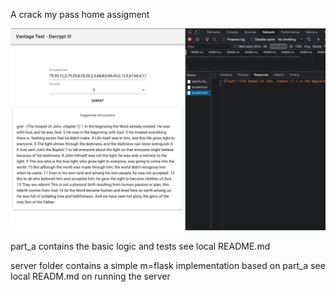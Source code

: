 A crack my pass home assigment

![alt text](preview.png)

part_a contains the basic logic and tests
see local README.md

server folder contains a simple m=flask implementation based on part_a
see local READM.md on running the server

